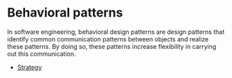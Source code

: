 # Behavioral patterns

In software engineering, behavioral design patterns are design patterns that identify common communication patterns between objects and realize these patterns. By doing so, these patterns increase flexibility in carrying out this communication.

- [Strategy](Strategy/index.md)
